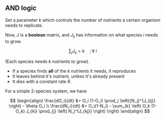 ## AND logic

Set a parameter $k$ which controls the number of nutrients a certain organism needs to replicate.

Now, $J$ is a **boolean** matrix, and $J_{ij}$ has information on what species $i$ needs to grow. 

$$ \sum_jJ_{ij} = k \quad ; \forall \;i $$

(Each species needs $k$ nutrients to grow).

- If a species finds **all** of the $k$ nutrients it needs, it reproduces
- It leaves behind it's nutrient, unless it's already present
- It dies with a constant rate $\theta$.

For a simple 2-species system, we have


$$
\begin{align}
\frac{dO_i}{dt} &= O_i (1-O_i) \prod_j \left({N_j}^{J_{ij}} \right) - \theta O_i \\
\frac{dN_i}{dt} &= O_i(1-N_i) - \sum_{k} \left( O_k (1-O_k) J_{ki} \prod_{j} \left( N_j^{J_{kj}} \right) \right)
\end{align}
$$
